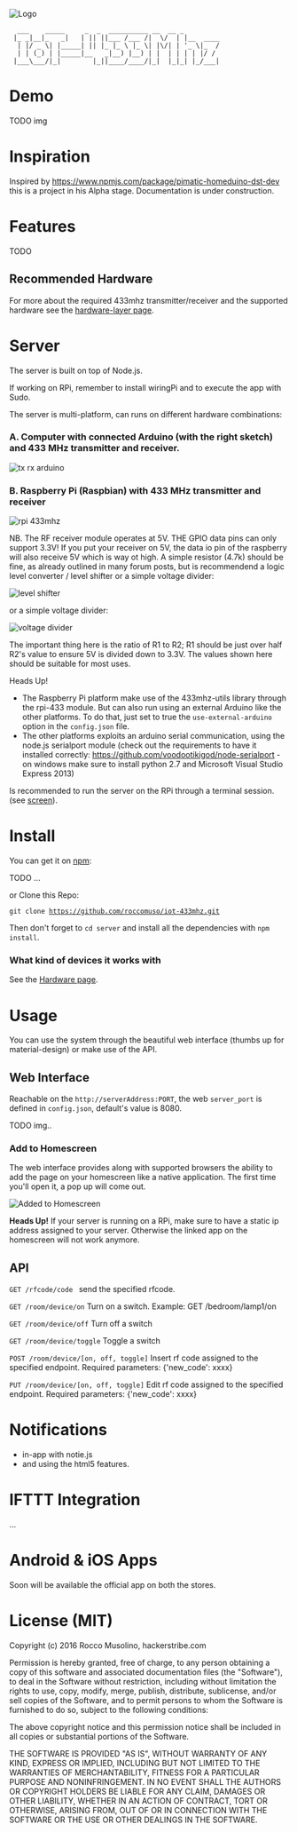 
![Logo](https://github.com/roccomuso/iot-433mhz/blob/master/other/pics/logo128x128.png "Logo")

      ___    _____     _  _  __________ __  __ _
     |_ _|__|_   _|   | || ||___ /___ /|  \/  | |__  ____
      | |/ _ \| |_____| || |_ |_ \ |_ \| |\/| | '_ \|_  /
      | | (_) | |_____|__   _|__) |__) | |  | | | | |/ /
     |___\___/|_|        |_||____/____/|_|  |_|_| |_/___|



# Demo

TODO img

# Inspiration

Inspired by https://www.npmjs.com/package/pimatic-homeduino-dst-dev this is a project in his Alpha stage. Documentation is under construction.

# Features

TODO

## Recommended Hardware

For more about the required 433mhz transmitter/receiver and the supported hardware see the [hardware-layer page](https://github.com/roccomuso/iot-433mhz/tree/master/hardware-layer).

# Server

The server is built on top of Node.js.

If working on RPi, remember to install wiringPi and to execute the app with Sudo.

The server is multi-platform, can runs on different hardware combinations:

### A. Computer with connected Arduino (with the right sketch) and 433 MHz transmitter and receiver.

![tx rx arduino](https://github.com/roccomuso/iot-433mhz/blob/master/other/schemes/arduino-transmitter-and-receiver.jpg "Arduino Interface and 433mhz")

### B. Raspberry Pi (Raspbian) with 433 MHz transmitter and receiver

![rpi 433mhz](https://github.com/roccomuso/iot-433mhz/blob/master/other/schemes/raspberry-pi-rxb6-kxd10036-on-3.3v.jpg "IoT-433mhz with RPi")

NB. The RF receiver module operates at 5V. THE GPIO data pins can only support 3.3V! If you put your receiver on 5V, the data io pin of the raspberry will also receive 5V which is way ot high. A simple resistor (4.7k) should be fine, as already outlined in many forum posts, but is recommendend a logic level converter / level shifter or a simple voltage divider:

![level shifter](https://github.com/roccomuso/iot-433mhz/blob/master/other/schemes/rpi-llc-receiver.jpg "Level Shifter")

or a simple voltage divider:

![voltage divider](https://github.com/roccomuso/iot-433mhz/blob/master/other/schemes/voltage-divider.jpg "Voltage Divider")

The important thing here is the ratio of R1 to R2; R1 should be just over half R2's value to ensure 5V is divided down to 3.3V. The values shown here should be suitable for most uses.

Heads Up!

- The Raspberry Pi platform make use of the 433mhz-utils library through the rpi-433 module. But can also run using an external Arduino like the other platforms. To do that, just set to true the <code>use-external-arduino</code> option in the <code>config.json</code> file.
- The other platforms exploits an arduino serial communication, using the node.js serialport module (check out the requirements to have it installed correctly: https://github.com/voodootikigod/node-serialport - on windows make sure to install python 2.7 and Microsoft Visual Studio Express 2013)

Is recommended to run the server on the RPi through a terminal session. (see [screen](https://www.raspberrypi.org/forums/viewtopic.php?t=8099&p=101209)).

# Install

You can get it on [npm](https://www.npmjs.com/):

TODO ...

or Clone this Repo:

<code>git clone https://github.com/roccomuso/iot-433mhz.git</code>

Then don't forget to <code>cd server</code> and install all the dependencies with <code>npm install</code>.

### What kind of devices it works with

See the [Hardware page](https://github.com/roccomuso/iot-433mhz/tree/master/hardware-layer).


# Usage

You can use the system through the beautiful web interface (thumbs up for material-design) or make use of the API.

## Web Interface

Reachable on the <code>http://serverAddress:PORT</code>, the web <code>server_port</code> is defined in <code>config.json</code>, default's value is 8080.

TODO img..

### Add to Homescreen

The web interface provides along with supported browsers the ability to add the page on your homescreen like a native application. The first time you'll open it, a pop up will come out.

![Added to Homescreen](https://github.com/roccomuso/iot-433mhz/blob/master/other/schemes/added-to-homescreen.jpeg "Added to Homescreen")

**Heads Up!** If your server is running on a RPi, make sure to have a static ip address assigned to your server. Otherwise the linked app on the homescreen will not work anymore.

## API


<code>GET /rfcode/code </code>
send the specified rfcode.

<code>GET /room/device/on</code>
Turn on a switch. Example: GET /bedroom/lamp1/on

<code>GET /room/device/off</code>
Turn off a switch

<code>GET /room/device/toggle</code>
Toggle a switch

<code>POST /room/device/[on, off, toggle]</code>
Insert rf code assigned to the specified endpoint.
Required parameters: {'new_code': xxxx}

<code>PUT /room/device/[on, off, toggle]</code>
Edit rf code assigned to the specified endpoint.
Required parameters: {'new_code': xxxx}


# Notifications

- in-app with notie.js
- and using the html5 features.

# IFTTT Integration

...

# Android & iOS Apps

Soon will be available the official app on both the stores.

# License (MIT)

Copyright (c) 2016 Rocco Musolino, hackerstribe.com

Permission is hereby granted, free of charge, to any person obtaining a copy of this software and associated documentation files (the "Software"), to deal in the Software without restriction, including without limitation the rights to use, copy, modify, merge, publish, distribute, sublicense, and/or sell copies of the Software, and to permit persons to whom the Software is furnished to do so, subject to the following conditions:

The above copyright notice and this permission notice shall be included in all copies or substantial portions of the Software.

THE SOFTWARE IS PROVIDED "AS IS", WITHOUT WARRANTY OF ANY KIND, EXPRESS OR IMPLIED, INCLUDING BUT NOT LIMITED TO THE WARRANTIES OF MERCHANTABILITY, FITNESS FOR A PARTICULAR PURPOSE AND NONINFRINGEMENT. IN NO EVENT SHALL THE AUTHORS OR COPYRIGHT HOLDERS BE LIABLE FOR ANY CLAIM, DAMAGES OR OTHER LIABILITY, WHETHER IN AN ACTION OF CONTRACT, TORT OR OTHERWISE, ARISING FROM, OUT OF OR IN CONNECTION WITH THE SOFTWARE OR THE USE OR OTHER DEALINGS IN THE SOFTWARE.